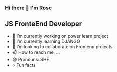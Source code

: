 ### Hi there 👋 I'm Rose 
## JS FronteEnd Developer



- 🔭 I’m currently working on power learn project 
- 🌱 I’m currently learning DJANGO
- 👯 I’m looking to collaborate on Frontend projects
- 📫 How to reach me: ...
- 😄 Pronouns: SHE
- ⚡ Fun facts

